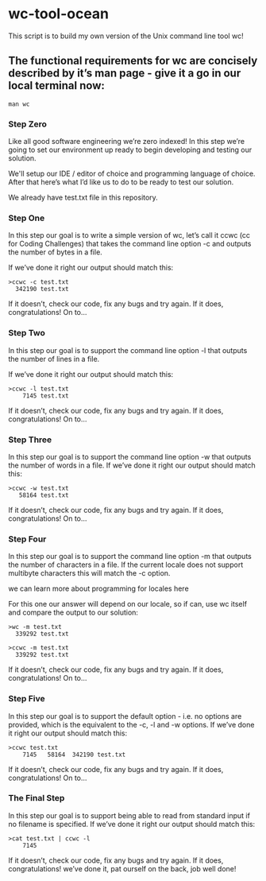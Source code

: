 # wc-tool-ocean
This script is to build my own version of the Unix command line tool wc!

## The functional requirements for wc are concisely described by it’s man page - give it a go in our local terminal now:

`man wc`

### Step Zero
Like all good software engineering we’re zero indexed! In this step we’re going to set our environment up ready to begin developing and testing our solution.

We'll setup our IDE / editor of choice and programming language of choice. After that here’s what I’d like us to do to be ready to test our solution.

We already have test.txt file in this repository.

### Step One
In this step our goal is to write a simple version of wc, let’s call it ccwc (cc for Coding Challenges) that takes the command line option -c and outputs the number of bytes in a file.

If we’ve done it right our output should match this:


```
>ccwc -c test.txt
  342190 test.txt
```

If it doesn’t, check our code, fix any bugs and try again. If it does, congratulations! On to…

### Step Two
In this step our goal is to support the command line option -l that outputs the number of lines in a file.

If we’ve done it right our output should match this:

```
>ccwc -l test.txt
    7145 test.txt
```
If it doesn’t, check our code, fix any bugs and try again. If it does, congratulations! On to…

### Step Three
In this step our goal is to support the command line option -w that outputs the number of words in a file. If we’ve done it right our output should match this:

```
>ccwc -w test.txt
   58164 test.txt
```
If it doesn’t, check our code, fix any bugs and try again. If it does, congratulations! On to…

### Step Four
In this step our goal is to support the command line option -m that outputs the number of characters in a file. If the current locale does not support multibyte characters this will match the -c option.

we can learn more about programming for locales here

For this one our answer will depend on our locale, so if can, use wc itself and compare the output to our solution:

```
>wc -m test.txt
  339292 test.txt

>ccwc -m test.txt
  339292 test.txt
```
If it doesn’t, check our code, fix any bugs and try again. If it does, congratulations! On to…

### Step Five
In this step our goal is to support the default option - i.e. no options are provided, which is the equivalent to the -c, -l and -w options. If we’ve done it right our output should match this:

```
>ccwc test.txt
    7145   58164  342190 test.txt
```
If it doesn’t, check our code, fix any bugs and try again. If it does, congratulations! On to…

### The Final Step
In this step our goal is to support being able to read from standard input if no filename is specified. If we’ve done it right our output should match this:

```
>cat test.txt | ccwc -l
    7145
```
If it doesn’t, check our code, fix any bugs and try again. If it does, congratulations! we’ve done it, pat ourself on the back, job well done!

